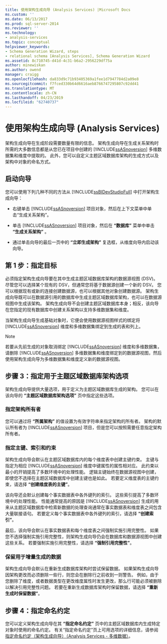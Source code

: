 ```yaml
---
title: 使用架构生成向导 (Analysis Services) |Microsoft Docs
ms.custom: ''
ms.date: 06/13/2017
ms.prod: sql-server-2014
ms.reviewer: ''
ms.technology:
- analysis-services
ms.topic: conceptual
helpviewer_keywords:
- Schema Generation Wizard, steps
- relational schema [Analysis Services], Schema Generation Wizard
ms.assetid: 8c710745-d41d-4c31-b6a2-2956229df75a
author: minewiskan
ms.author: owend
manager: craigg
ms.openlocfilehash: da833d9c71b93405369a1fee1d7947784d2a09e8
ms.sourcegitcommit: f7fced330b64d6616aeb8766747295807c92dd41
ms.translationtype: MT
ms.contentlocale: zh-CN
ms.lasthandoff: 04/23/2019
ms.locfileid: "62740737"
---
```

# <a name="use-the-schema-generation-wizard-analysis-services"></a>使用架构生成向导 (Analysis Services)
  架构生成向导在生成阶段需要数量有限的信息。 架构生成向导在生成关系架构时所需的大多数信息都是从您已在项目中创建的 [!INCLUDE[ssASnoversion](../../includes/ssasnoversion-md.md)] 多维数据集和维度中提取的。 此外，您可以自定义主题区域数据库架构的生成方式以及架构中对象的命名方式。  
  
## <a name="start-the-wizard"></a>启动向导  
 您可以使用下列几种不同的方法从 [!INCLUDE[ssBIDevStudioFull](../../includes/ssbidevstudiofull-md.md)] 中打开架构生成向导：  
  
-   右键单击 [!INCLUDE[ssASnoversion](../../includes/ssasnoversion-md.md)] 项目对象，然后在上下文菜单中单击“生成关系架构”。  
  
-   单击 [!INCLUDE[ssASnoversion](../../includes/ssasnoversion-md.md)] 项目对象，然后在 **“数据库”** 菜单中单击 **“生成关系架构”** 。  
  
-   通过单击向导的最后一页中的 **“立即生成架构”** 复选框，从维度向导内启动该向导。  
  
## <a name="step-1-specify-targets"></a>第 1 步：指定目标  
 必须指定架构生成向导要在其中生成主题区域数据库架构的数据源视图 (DSV)。 尽管您可以选择某个现有的 DSV，但通常您将基于数据源创建一个新的 DSV。 您可以根据现有或新的连接创建数据源，也可以根据其他对象创建数据源。 架构生成向导既可以在数据源引用的数据库中生成主题区域数据库架构，也可以在数据源视图中生成该架构。 架构生成向导不会创建主题区域数据库本身；相反，该向导在您指定的现有数据库中创建关系架构以支持多维数据集和维度。  
  
 当架构生成向导生成基础对象时，它便会使用数据源视图样式的绑定将 [!INCLUDE[ssASnoversion](../../includes/ssasnoversion-md.md)] 维度和多维数据集绑定到生成的表和列上。  
  
> [!NOTE]  
>  若要从先前生成的对象取消绑定 [!INCLUDE[ssASnoversion](../../includes/ssasnoversion-md.md)] 维度和多维数据集，请删除 [!INCLUDE[ssASnoversion](../../includes/ssasnoversion-md.md)] 多维数据集和维度绑定到的数据源视图，然后使用架构生成向导为多维数据集和维度定义新的数据源视图。  
  
## <a name="step-3-specify-schema-options-for-the-subject-area-database"></a>步骤 3：指定用于主题区域数据库架构选项  
 架构生成向导提供大量选项，用于定义为主题区域数据库生成的架构。 您可以在该向导的 **“主题区域数据库架构选项”** 页中指定这些选项。  
  
### <a name="specifying-the-schema-owner"></a>指定架构所有者  
 您可以通过将 **“所属架构”** 的值设置为有效字符串来指定架构的所有者。 架构的默认所有者为 [!INCLUDE[ssASnoversion](../../includes/ssasnoversion-md.md)] 项目，但是您可以按照需要任意指定架构所有者。  
  
### <a name="specifying-primary-keys-indexes-and-constraints"></a>指定主键、索引和约束  
 架构生成向导会默认在主题区域数据库内的每个维度表中创建主键约束。 主键与指定为相应 [!INCLUDE[ssASnoversion](../../includes/ssasnoversion-md.md)] 维度中键属性的属性相对应。 此约束以最小的开销提高了多数环境中的处理性能。 逻辑主键始终在数据源视图中创建，即使您不选择在主题区域数据库中创建主键也是如此。 若要定义维度表的主键约束，请选择 **“创建维度表的主键”**。  
  
 该向导还会默认创建每个事实数据表中各外键列的索引。 这些索引提高了多数环境中的处理性能。 性能通常提高的原因是 [!INCLUDE[ssASnoversion](../../includes/ssasnoversion-md.md)] 生成的用来从主题区域数据库中检索新数据的处理查询通常在事实数据表和维度表之间包含大量联接语句。 若要定义每个事实数据表中各外键列的索引，请选择 **“创建索引”**。  
  
 最后，该向导会默认在事实数据表和每个维度表之间强制实施引用完整性。 如果您不选择强制实施引用完整性，则架构生成向导仍会在数据库和数据源视图中创建这些关系。 若要强制实施引用完整性，请选择 **“强制引用完整性”**。  
  
### <a name="preserving-data-for-incremental-generation"></a>保留用于增量生成的数据  
 架构生成向导会默认在重新生成数据库架构时尝试保留数据。 如果架构生成向导因架构更改而必须删除一些行，则您会在删除行之前收到一则警告。 例如，由于您删除了维度，或者数据类型在更改维度属性时发生更改，那么行可能必须被删除以解决引用完整性问题。 若要在重新生成数据库架构时保留数据，请选择 **“重新生成时保留数据”**。  
  
## <a name="step-4-specify-naming-conventions"></a>步骤 4：指定命名约定  
 您可以定义架构生成向导在其 **“指定命名约定”** 页中的主题区域数据库内生成特定对象时使用的命名约定。 有关“指定命名约定”页上可用选项的详细信息，请参阅[指定命名约定（架构生成向导）（Analysis Services - 多维数据）](../specify-naming-conventions-schema-generation-analysis-services-multidimensional-data.md)。  
  
  
